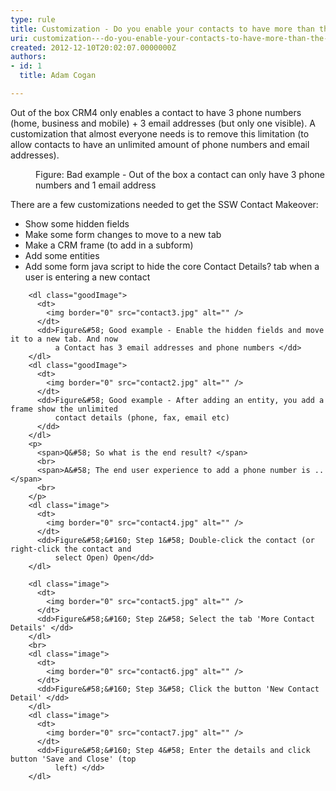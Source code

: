 ```yaml
---
type: rule
title: Customization - Do you enable your contacts to have more than the default 3 email addresses and phone numbers?
uri: customization---do-you-enable-your-contacts-to-have-more-than-the-default--email-addresses-and-phone-numbers
created: 2012-12-10T20:02:07.0000000Z
authors:
- id: 1
  title: Adam Cogan

---
```




<span class='intro'> Out of the box CRM4 only enables a contact to have 3 phone numbers (home, business and mobile) + 3 email addresses (but only one visible). A customization that almost everyone needs is to remove this limitation (to allow contacts to have an unlimited amount of phone numbers and email addresses). </span>

 <dl class="badImage">
          <dt>
            <img border="0" src="contact1.jpg" alt="" />
          </dt>
          <dd>Figure&#58; Bad example - Out of the box a contact can only have 3 phone numbers and
              1 email address</dd>
        </dl>
        <p>
          There are a few customizations needed to get the SSW Contact Makeover&#58;
        </p>
        <ul>
          <li>Show some hidden fields </li>
          <li>Make some form changes to move to a new tab </li>
          <li>Make a CRM frame (to add in a subform) </li>
          <li>Add some entities </li>
          <li>Add some form java script to hide the core Contact Details? tab when a user is
            entering a new contact </li>
        </ul>

        <dl class="goodImage">
          <dt>
            <img border="0" src="contact3.jpg" alt="" />
          </dt>
          <dd>Figure&#58; Good example - Enable the hidden fields and move it to a new tab. And now
              a Contact has 3 email addresses and phone numbers </dd>
        </dl>
        <dl class="goodImage">
          <dt>
            <img border="0" src="contact2.jpg" alt="" />
          </dt>
          <dd>Figure&#58; Good example - After adding an entity, you add a frame show the unlimited
              contact details (phone, fax, email etc)
          </dd>
        </dl>
        <p>
          <span>Q&#58; So what is the end result? </span>
          <br>
          <span>A&#58; The end user experience to add a phone number is .. </span>
          <br>
        </p>
        <dl class="image">
          <dt>
            <img border="0" src="contact4.jpg" alt="" />
          </dt>
          <dd>Figure&#58;&#160; Step 1&#58; Double-click the contact (or right-click the contact and
              select Open) Open</dd>
        </dl>

        <dl class="image">
          <dt>
            <img border="0" src="contact5.jpg" alt="" />
          </dt>
          <dd>Figure&#58;&#160; Step 2&#58; Select the tab 'More Contact Details' </dd>
        </dl>
        <br>
        <dl class="image">
          <dt>
            <img border="0" src="contact6.jpg" alt="" />
          </dt>
          <dd>Figure&#58;&#160; Step 3&#58; Click the button 'New Contact Detail' </dd>
        </dl>
        <dl class="image">
          <dt>
            <img border="0" src="contact7.jpg" alt="" />
          </dt>
          <dd>Figure&#58;&#160; Step 4&#58; Enter the details and click button 'Save and Close' (top
              left) </dd>
        </dl>



